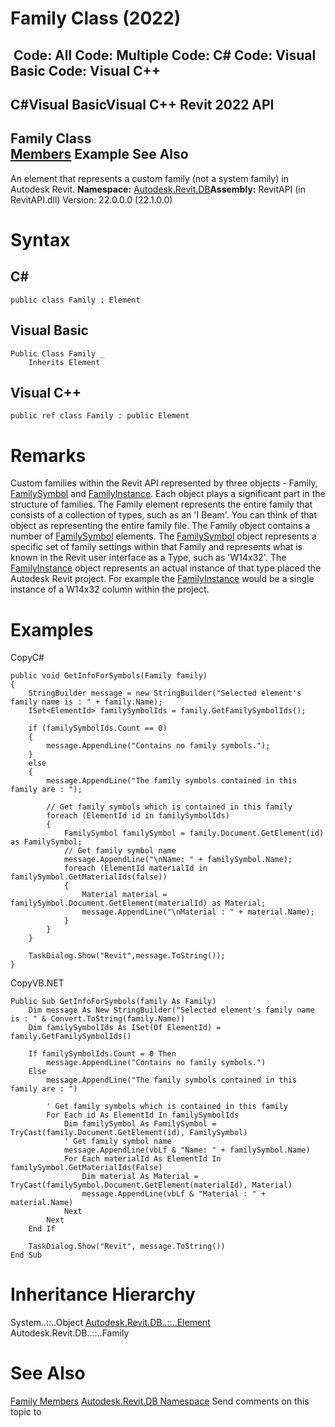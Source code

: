 # Family Class (2022)

﻿
 Code: All Code: Multiple Code: C# Code: Visual Basic Code: Visual C++   
---  
C#Visual BasicVisual C++
Revit 2022 API  
---  
Family Class  
[Members](f3615aef-5a80-26d7-fe0d-18fc4285a277.md "Family Members") Example See Also  
---  
An element that represents a custom family (not a system family) in Autodesk Revit. 
**Namespace:** [Autodesk.Revit.DB](87546ba7-461b-c646-cbb1-2cb8f5bff8b2.md "Autodesk.Revit.DB Namespace")**Assembly:** RevitAPI (in RevitAPI.dll) Version: 22.0.0.0 (22.1.0.0)
# Syntax
C#  
---  
```text
public class Family : Element
```
  
Visual Basic  
---  
```text
Public Class Family _
	Inherits Element
```
  
Visual C++  
---  
```text
public ref class Family : public Element
```
  
# Remarks
Custom families within the Revit API represented by three objects - Family, [FamilySymbol](a1acaed0-6a62-4c1d-94f5-4e27ce0923d3.md "FamilySymbol Class") and [FamilyInstance](0d2231f8-91e6-794f-92ae-16aad8014b27.md "FamilyInstance Class"). Each object plays a significant part in the structure of families. The Family element represents the entire family that consists of a collection of types, such as an 'I Beam'. You can think of that object as representing the entire family file. The Family object contains a number of [FamilySymbol](a1acaed0-6a62-4c1d-94f5-4e27ce0923d3.md "FamilySymbol Class") elements. The [FamilySymbol](a1acaed0-6a62-4c1d-94f5-4e27ce0923d3.md "FamilySymbol Class") object represents a specific set of family settings within that Family and represents what is known in the Revit user interface as a Type, such as 'W14x32'. The [FamilyInstance](0d2231f8-91e6-794f-92ae-16aad8014b27.md "FamilyInstance Class") object represents an actual instance of that type placed the Autodesk Revit project. For example the [FamilyInstance](0d2231f8-91e6-794f-92ae-16aad8014b27.md "FamilyInstance Class") would be a single instance of a W14x32 column within the project. 
# Examples
CopyC#
```text
public void GetInfoForSymbols(Family family)
{
    StringBuilder message = new StringBuilder("Selected element's family name is : " + family.Name);
    ISet<ElementId> familySymbolIds = family.GetFamilySymbolIds();

    if (familySymbolIds.Count == 0)
    {
        message.AppendLine("Contains no family symbols.");
    }
    else
    {
        message.AppendLine("The family symbols contained in this family are : ");

        // Get family symbols which is contained in this family
        foreach (ElementId id in familySymbolIds)
        {
            FamilySymbol familySymbol = family.Document.GetElement(id) as FamilySymbol;
            // Get family symbol name
            message.AppendLine("\nName: " + familySymbol.Name);
            foreach (ElementId materialId in familySymbol.GetMaterialIds(false))
            {
                Material material = familySymbol.Document.GetElement(materialId) as Material;
                message.AppendLine("\nMaterial : " + material.Name);
            }
        }
    }

    TaskDialog.Show("Revit",message.ToString());
}
```

CopyVB.NET
```text
Public Sub GetInfoForSymbols(family As Family)
    Dim message As New StringBuilder("Selected element's family name is : " & Convert.ToString(family.Name))
    Dim familySymbolIds As ISet(Of ElementId) = family.GetFamilySymbolIds()

    If familySymbolIds.Count = 0 Then
        message.AppendLine("Contains no family symbols.")
    Else
        message.AppendLine("The family symbols contained in this family are : ")

        ' Get family symbols which is contained in this family
        For Each id As ElementId In familySymbolIds
            Dim familySymbol As FamilySymbol = TryCast(family.Document.GetElement(id), FamilySymbol)
            ' Get family symbol name
            message.AppendLine(vbLf & "Name: " + familySymbol.Name)
            For Each materialId As ElementId In familySymbol.GetMaterialIds(False)
                Dim material As Material = TryCast(familySymbol.Document.GetElement(materialId), Material)
                message.AppendLine(vbLf & "Material : " + material.Name)
            Next
        Next
    End If

    TaskDialog.Show("Revit", message.ToString())
End Sub
```

# Inheritance Hierarchy
System..::..Object [Autodesk.Revit.DB..::..Element](eb16114f-69ea-f4de-0d0d-f7388b105a16.md "Element Class") Autodesk.Revit.DB..::..Family
# See Also
[Family Members](f3615aef-5a80-26d7-fe0d-18fc4285a277.md "Family Members")
[Autodesk.Revit.DB Namespace](87546ba7-461b-c646-cbb1-2cb8f5bff8b2.md "Autodesk.Revit.DB Namespace")
Send comments on this topic to 